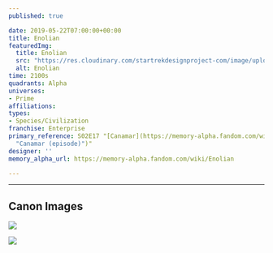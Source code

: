 ```yaml
---
published: true

date: 2019-05-22T07:00:00+00:00
title: Enolian
featuredImg:
  title: Enolian
  src: "https://res.cloudinary.com/startrekdesignproject-com/image/upload/v1558568659/Enolian.png"
  alt: Enolian
time: 2100s
quadrants: Alpha
universes:
- Prime
affiliations:
types:
- Species/Civilization
franchise: Enterprise
primary_reference: S02E17 "[Canamar](https://memory-alpha.fandom.com/wiki/Canamar
  "Canamar (episode)")"
designer: ''
memory_alpha_url: https://memory-alpha.fandom.com/wiki/Enolian

---
```

___
## Canon Images

![](https://res.cloudinary.com/startrekdesignproject-com/image/upload/v1558568659/Enolian1.jpg)

![](https://res.cloudinary.com/startrekdesignproject-com/image/upload/v1558568659/Enolian2.jpg)